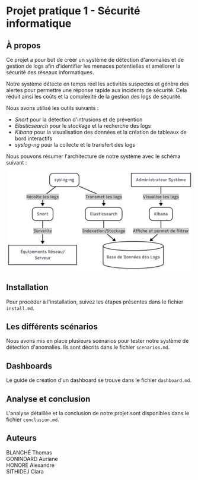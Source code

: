 # Projet pratique 1 - Sécurité informatique

## À propos

Ce projet a pour but de créer un système de détection d'anomalies et de gestion de logs afin d'identifier les menaces potentielles et améliorer la sécurité des réseaux informatiques.

Notre système détecte en temps réel les activités suspectes et génère des alertes pour permettre une réponse rapide aux incidents de sécurité. Cela réduit ainsi les coûts et la complexité de la gestion des logs de sécurité.

Nous avons utilisé les outils suivants : 
- *Snort* pour la détection d'intrusions et de prévention 
- *Elasticsearch* pour le stockage et la recherche des logs
- *Kibana* pour la visualisation des données et la création de tableaux de bord interactifs
- *syslog-ng* pour la collecte et le transfert des logs

Nous pouvons résumer l'architecture de notre système avec le schéma suivant :

![Architecture du système](/documentation/img/schemaArchitecture.png)

## Installation

Pour procéder à l'installation, suivez les étapes présentes dans le fichier `install.md`.

## Les différents scénarios 

Nous avons mis en place plusieurs scénarios pour tester notre système de détection d'anomalies. Ils sont décrits dans le fichier `scenarios.md`.

## Dashboards
Le guide de création d'un dashboard se trouve dans le fichier `dashboard.md`.

## Analyse et conclusion

L'analyse détaillée et la conclusion de notre projet sont disponibles dans le fichier `conclusion.md`.

## Auteurs

BLANCHÉ Thomas  
GONINDARD Auriane   
HONORÉ Alexandre  
SITHIDEJ Clara  